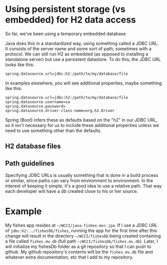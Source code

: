 # Using persistent storage (vs embedded) for H2 data access

So far, we've been using a temporary embedded database

Java does this in a standardized way, using something called a JDBC URL. It consists of the server name and some sort of path, sometimes with a protocol. We can still run H2 as embedded (as opposed to installing a standalone server) but use a persistent datastore. To do this, the JDBC URL looks like this:

```
spring.datasource.url=jdbc:h2:/path/to/my/database/file
```

In examples elsewhere, you will see additional properties, maybe something like this:

```
spring.datasource.url=jdbc:h2:/path/to/my/database/file
spring.datasource.username=sa
spring.datasource.password=
spring.datasource.driver-class-name=org.h2.Driver
```

Spring (Boot) infers these as defaults based on the "h2" in our JDBC URL, so it isn't necessary for us to include these additional properties unless we need to use something other than the defaults.

## H2 database files

## Path guidelines

Specifying JDBC URLs is usually something that is done in a build process or similar, since paths can vary from environment to environment. In the interest of keeping it simple, it's a good idea to use a relative path. That way each developer will have a db created close to his or her source.

# Example

My fishes app resides at `~/WCCI/java-fishes-mvc-jpa`. If I use a JDBC URL of `jdbc:h2:../fishesDb/fishes`, running the app for the first time after this change will result in the directory `~/WCCI/fishesDb` being created containing a file called `fishes.mv.db` (full path `~/WCCI/fishesDb/fishes.mv.db`). Later, I will initialize my fishesDb folder as a git repository so that I can push to github. My github repository's contents will be the `fishes.mv.db` file and whatever extra documentation, etc that I add to my repository.
